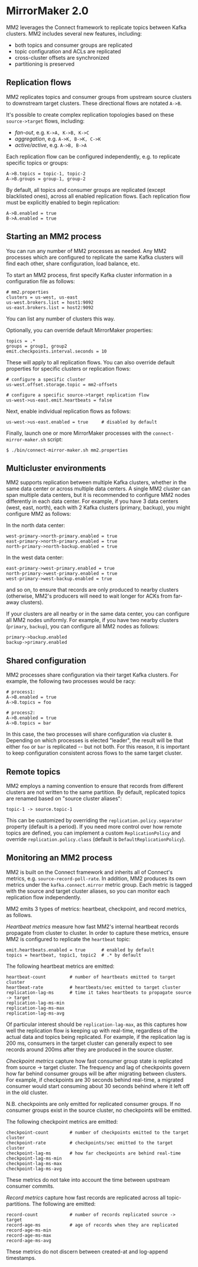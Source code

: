 
# MirrorMaker 2.0

MM2 leverages the Connect framework to replicate topics between Kafka
clusters. MM2 includes several new features, including:

 - both topics and consumer groups are replicated
 - topic configuration and ACLs are replicated
 - cross-cluster offsets are synchronized
 - partitioning is preserved

## Replication flows

MM2 replicates topics and consumer groups from upstream source clusters
to downstream target clusters. These directional flows are notated
`A->B`.

It's possible to create complex replication topologies based on these
`source->target` flows, including:

 - *fan-out*, e.g. `K->A, K->B, K->C`
 - *aggregation*, e.g. `A->K, B->K, C->K`
 - *active/active*, e.g. `A->B, B->A`

Each replication flow can be configured independently, e.g. to replicate
specific topics or groups:

    A->B.topics = topic-1, topic-2
    A->B.groups = group-1, group-2

By default, all topics and consumer groups are replicated (except
blacklisted ones), across all enabled replication flows. Each
replication flow must be explicitly enabled to begin replication:

    A->B.enabled = true
    B->A.enabled = true

## Starting an MM2 process

You can run any number of MM2 processes as needed. Any MM2 processes
which are configured to replicate the same Kafka clusters will find each
other, share configuration, load balance, etc.

To start an MM2 process, first specify Kafka cluster information in a
configuration file as follows:

    # mm2.properties
    clusters = us-west, us-east
    us-west.brokers.list = host1:9092
    us-east.brokers.list = host2:9092

You can list any number of clusters this way.

Optionally, you can override default MirrorMaker properties:

    topics = .*
    groups = group1, group2
    emit.checkpoints.interval.seconds = 10

These will apply to all replication flows. You can also override default
properties for specific clusters or replication flows:

    # configure a specific cluster
    us-west.offset.storage.topic = mm2-offsets

    # configure a specific source->target replication flow
    us-west->us-east.emit.heartbeats = false

Next, enable individual replication flows as follows:

    us-west->us-east.enabled = true     # disabled by default

Finally, launch one or more MirrorMaker processes with the `connect-mirror-maker.sh`
script:

    $ ./bin/connect-mirror-maker.sh mm2.properties

## Multicluster environments

MM2 supports replication between multiple Kafka clusters, whether in the
same data center or across multiple data centers. A single MM2 cluster
can span multiple data centers, but it is recommended to configure MM2
nodes differently in each data center. For example, if you have 3 data
centers (west, east, north), each with 2 Kafka clusters (primary, backup),
you might configure MM2 as follows:

In the north data center:

    west-primary->north-primary.enabled = true
    east-primary->north-primary.enabled = true
    north-primary->north-backup.enabled = true

In the west data center:

    east-primary->west-primary.enabled = true
    north-primary->west-primary.enabled = true
    west-primary->west-backup.enabled = true

and so on, to ensure that records are only produced to nearby clusters
(otherwise, MM2's producers will need to wait longer for ACKs from
far-away clusters).

If your clusters are all nearby or in the same data center, you can
configure all MM2 nodes uniformly. For example, if you have two nearby
clusters (`primary`, `backup`), you can configure all MM2 nodes as follows:

    primary->backup.enabled
    backup->primary.enabled

## Shared configuration

MM2 processes share configuration via their target Kafka clusters. 
For example, the following two processes would be racy:

    # process1:
    A->B.enabled = true
    A->B.topics = foo

    # process2:
    A->B.enabled = true
    A->B.topics = bar

In this case, the two processes will share configuration via cluster `B`.
Depending on which processes is elected "leader", the result will be
that either `foo` or `bar` is replicated -- but not both. For this reason,
it is important to keep configuration consistent across flows to the same
target cluster.

## Remote topics

MM2 employs a naming convention to ensure that records from different
clusters are not written to the same partition. By default, replicated
topics are renamed based on "source cluster aliases":

    topic-1 -> source.topic-1

This can be customized by overriding the `replication.policy.separator`
property (default is a period). If you need more control over how
remote topics are defined, you can implement a custom `ReplicationPolicy`
and override `replication.policy.class` (default is
`DefaultReplicationPolicy`).

## Monitoring an MM2 process

MM2 is built on the Connect framework and inherits all of Connect's metrics, e.g.
`source-record-poll-rate`. In addition, MM2 produces its own metrics under the
`kafka.connect.mirror` metric group. Each metric is tagged with the source and
target cluster aliases, so you can monitor each replication flow independently.

MM2 emits 3 types of metrics: heartbeat, checkpoint, and record metrics, as
follows.

*Heartbeat metrics* measure how fast MM2's internal heartbeat records propagate from
cluster to cluster. In order to capture these metrics, ensure MM2 is configured
to replicate the `heartbeat` topic:

    emit.heartbeats.enabled = true      # enabled by default
    topics = heartbeat, topic1, topic2  # .* by default

The following heartbeat metrics are emitted:

    heartbeat-count         # number of heartbeats emitted to target cluster
    heartbeat-rate          # heartbeats/sec emitted to target cluster
    replication-lag-ms      # time it takes heartbeats to propagate source -> target
    replication-lag-ms-min
    replication-lag-ms-max
    replication-lag-ms-avg

Of particular interest should be `replication-lag-max`, as this captures how well
the replication flow is keeping up with real-time, regardless of the actual
data and topics being replicated. For example, if the replication lag is 200 ms,
consumers in the target cluster can generally expect to see records around 200ms
after they are produced in the source cluster.

*Checkpoint metrics* capture how fast consumer group state is replicated from source
-> target cluster. The frequency and lag of checkpoints govern how far behind
consumer groups will be after migrating between clusters. For example, if checkpoints
are 30 seconds behind real-time, a migrated consumer would start consuming about
30 seconds behind where it left off in the old cluster.

N.B. checkpoints are only emitted for replicated consumer groups. If no consumer
groups exist in the source cluster, no checkpoints will be emitted.

The following checkpoint metrics are emitted:

    checkpoint-count        # number of checkpoints emitted to the target cluster
    checkpoint-rate         # checkpoints/sec emitted to the target cluster
    checkpoint-lag-ms       # how far checkpoints are behind real-time
    checkpoint-lag-ms-min
    checkpoint-lag-ms-max
    checkpoint-lag-ms-avg

These metrics do not take into account the time between upstream consumer commits.

*Record metrics* capture how fast records are replicated across all topic-partitions.
The following are emitted:

    record-count            # number of records replicated source -> target
    record-age-ms           # age of records when they are replicated
    record-age-ms-min
    record-age-ms-max
    record-age-ms-avg

These metrics do not discern between created-at and log-append timestamps.

